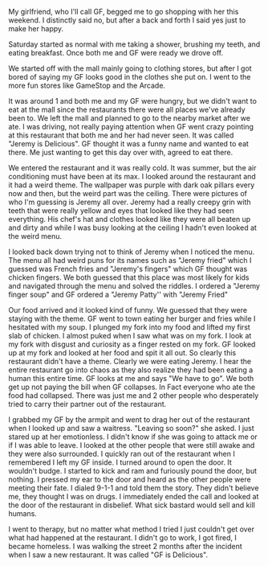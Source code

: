 My girlfriend, who I'll call GF, begged me to go shopping with her this weekend. I distinctly said no, but after a back and forth I said yes just to make her happy.

Saturday started as normal with me taking a shower, brushing my teeth, and eating breakfast. Once both me and GF were ready we drove off.

We started off with the mall mainly going to clothing stores, but after I got bored of saying my GF looks good in the clothes she put on. I went to the more fun stores like GameStop and the Arcade. 

It was around 1 and both me and my GF were hungry, but we didn't want to eat at the mall since the restaurants there were all places we've already been to. We left the mall and planned to go to the nearby market after we ate. I was driving, not really paying attention when GF went crazy pointing at this restaurant that both me and her had never seen. It was called "Jeremy is Delicious". GF thought it was a funny name and wanted to eat there. Me just wanting to get this day over with, agreed to eat there.

We entered the restaurant and it was really cold. It was summer, but the air conditioning must have been at its max. I looked around the restaurant and it had a weird theme. The wallpaper was purple with dark oak pillars every now and then, but the weird part was the ceiling. There were pictures of who I'm guessing is Jeremy all over. Jeremy had a really creepy grin with teeth that were really yellow and eyes that looked like they had seen everything. His chef's hat and clothes looked like they were all beaten up and dirty and while I was busy looking at the ceiling I hadn't even looked at the weird menu. 

I looked back down trying not to think of Jeremy when I noticed the menu. The menu all had weird puns for its names such as "Jeremy fried" which I guessed was French fries and "Jeremy's fingers" which GF thought was chicken fingers. We both guessed that this place was most likely for kids and navigated through the menu and solved the riddles. I ordered a "Jeremy finger soup" and GF ordered a "Jeremy Patty'' with "Jeremy Fried"

Our food arrived and it looked kind of funny. We guessed that they were staying with the theme. GF went to town eating her burger and fries while I hesitated with my soup. I plunged my fork into my food and lifted my first slab of chicken. I almost puked when I saw what was on my fork. I look at my fork with disgust and curiosity as a finger rested on my fork. GF looked up at my fork and looked at her food and spit it all out. So clearly this restaurant didn't have a theme. Clearly we were eating Jeremy. I hear the entire restaurant go into chaos as they also realize they had been eating a human this entire time. GF looks at me and says "We have to go". We both get up not paying the bill when GF collapses. In Fact everyone who ate the food had collapsed. There was just me and 2 other people who desperately tried to carry their partner out of the restaurant.

I grabbed my GF by the armpit and went to drag her out of the restaurant when I looked up and saw a waitress. "Leaving so soon?" she asked. I just stared up at her emotionless. I didn't know if she was going to attack me or if I was able to leave. I looked at the other people that were still awake and they were also surrounded. I quickly ran out of the restaurant when I remembered I left my GF inside. I turned around to open the door. It wouldn't budge. I started to kick and ram and furiously pound the door, but nothing. I pressed my ear to the door and heard as the other people were meeting their fate. I dialed 9-1-1 and told them the story. They didn't believe me, they thought I was on drugs. I immediately ended the call and looked at the door of the restaurant in disbelief. What sick bastard would sell and kill humans. 

I went to therapy, but no matter what method I tried I just couldn't get over what had happened at the restaurant. I didn't go to work, I got fired, I became homeless. I was walking the street 2 months after the incident when I saw a new restaurant. It was called "GF is Delicious".